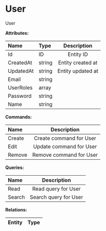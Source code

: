 # User
User

**Attributes:**

|  Name  |       Type       |       Description       |
|:------|:------|:-----------------------:|
| Id | ID | Entity ID |
| CreatedAt | string | Entity created at |
| UpdatedAt | string | Entity updated at |
| Email | string |  |
| UserRoles | array |  |
| Password | string |  |
| Name | string |  |

**Commands:**

|  Name  |       Description       |
|:------|:-----------------------:|
| Create | Create command for User |
| Edit | Update command for User |
| Remove | Remove command for User |

**Queries:**

|  Name  |       Description       |
|:------|:-----------------------:|
| Read | Read query for User |
| Search | Search query for User |

**Relations:**

|  Entity  |          Type           |
|:------|:-----------------------:|

